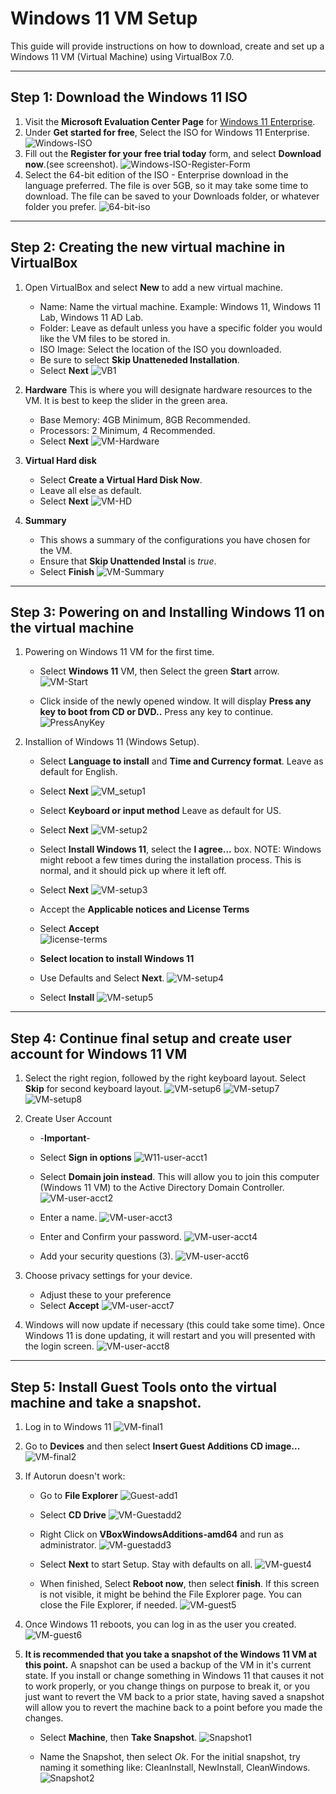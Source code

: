 # Windows 11 VM Setup
This guide will provide instructions on how to download, create and set up a Windows 11 VM (Virtual Machine) using VirtualBox 7.0.

---

## Step 1: Download the Windows 11 ISO
1. Visit the **Microsoft Evaluation Center Page** for [Windows 11 Enterprise](https://www.microsoft.com/en-us/evalcenter/evaluate-windows-11-enterprise).
2. Under **Get started for free**, Select the ISO for Windows 11 Enterprise.
   ![Windows-ISO](https://github.com/user-attachments/assets/615dc9dd-e5bf-47d8-8183-26eadf9d12df)
3. Fill out the **Register for your free trial today** form, and select **Download now**.(see screenshot).
   ![Windows-ISO-Register-Form](https://github.com/user-attachments/assets/e820aed7-cf49-4ee9-bfc9-515f1259ef1d)
4. Select the 64-bit edition of the ISO - Enterprise download in the language preferred.  The file is over 5GB, so it may take some time to download.  The file can be saved to your Downloads folder, or whatever folder you prefer.
   ![64-bit-iso](https://github.com/user-attachments/assets/2d52c3f8-e102-4845-ae43-f7cb56715d46)

---

## Step 2: Creating the new virtual machine in VirtualBox
1. Open VirtualBox and select **New** to add a new virtual machine.

   - Name: Name the virtual machine.  Example:  Windows 11, Windows 11 Lab, Windows 11 AD Lab.
   - Folder: Leave as default unless you have a specific folder you would like the VM files to be stored in.
   - ISO Image: Select the location of the ISO you downloaded.
   - Be sure to select **Skip Unatteneded Installation**.
   - Select **Next**
     ![VB1](https://github.com/user-attachments/assets/bde219a6-778c-46e0-bc01-800540ec519e)
2. **Hardware**  This is where you will designate hardware resources to the VM.  It is best to keep the slider in the green area.

   - Base Memory: 4GB Minimum, 8GB Recommended.
   - Processors: 2 Minimum, 4 Recommended.
   - Select **Next**
     ![VM-Hardware](https://github.com/user-attachments/assets/5aac47d3-4e29-41b1-b53c-c1598cedfa38)
3. **Virtual Hard disk**

   - Select **Create a Virtual Hard Disk Now**.
   - Leave all else as default.
   - Select **Next**
     ![VM-HD](https://github.com/user-attachments/assets/e1c91087-1614-4a97-8b1c-ccda854c2b49)
4. **Summary**

   - This shows a summary of the configurations you have chosen for the VM.
   - Ensure that **Skip Unattended Instal** is *true*.
   - Select **Finish**
    ![VM-Summary](https://github.com/user-attachments/assets/09b5c35a-3b43-4275-99b2-ce61377f391e)

---

## Step 3: Powering on and Installing Windows 11 on the virtual machine
1. Powering on Windows 11 VM for the first time.

   - Select **Windows 11** VM, then Select the green **Start** arrow.
     ![VM-Start](https://github.com/user-attachments/assets/9e4e144f-5bfb-448f-bac4-9ec50aff4b1a)

   - Click inside of the newly opened window.  It will display **Press any key to boot from CD or DVD..**  Press any key to continue.
     ![PressAnyKey](https://github.com/user-attachments/assets/30858b05-253b-430e-b9f2-ca3787fc4c90)

2. Installion of Windows 11 (Windows Setup).

   - Select **Language to install** and  **Time and Currency format**.  Leave as default for English.
   - Select **Next**
     ![VM_setup1](https://github.com/user-attachments/assets/732a48db-7083-4dc5-833d-0ae0f3db183a)

   - Select **Keyboard or input method**  Leave as default for US.
   - Select **Next**
     ![VM-setup2](https://github.com/user-attachments/assets/62e717c2-1175-4e34-b8d0-9455ee923f67)

   - Select **Install Windows 11**, select the **I agree...** box.  NOTE: Windows might reboot a few times during the installation process.  This is normal, and it should pick up where it left off.
   - Select **Next**
     ![VM-setup3](https://github.com/user-attachments/assets/cd3d2c2a-8ebb-4ed2-9327-ffa44ccb8695)

   - Accept the **Applicable notices and License Terms**
   - Select **Accept**  
     ![license-terms](https://github.com/user-attachments/assets/cb812eb6-d0f6-48db-a382-76d83a250483)

   - **Select location to install Windows 11**
   - Use Defaults and Select **Next**.
     ![VM-setup4](https://github.com/user-attachments/assets/6713106e-a466-49e3-9eb7-f5a5c9a0a087)

   - Select **Install**
     ![VM-setup5](https://github.com/user-attachments/assets/0c7fc096-efb5-4b1d-9c8f-d8bf0f9d6b8b)


---

## Step 4: Continue final setup and create user account for Windows 11 VM

1. Select the right region, followed by the right keyboard layout. Select **Skip** for second keyboard layout.
   ![VM-setup6](https://github.com/user-attachments/assets/9ae23005-e112-4c94-8ea3-6fffc3aa33d7)
   ![VM-setup7](https://github.com/user-attachments/assets/e11bb6f8-e25b-4882-b1b1-ff6629f61042)
   ![VM-setup8](https://github.com/user-attachments/assets/642368eb-d04f-47ee-bcc1-7c7d78dfa33e)



3. Create User Account
   - -**Important**-
   - Select **Sign in options**
     ![W11-user-acct1](https://github.com/user-attachments/assets/4c12e394-aff6-4541-a3b9-b0e1bfc33f80)

   - Select **Domain join instead**.  This will allow you to join this computer (Windows 11 VM) to the Active Directory Domain Controller.
     ![VM-user-acct2](https://github.com/user-attachments/assets/5a84c26a-799c-49a9-9c48-08fb59b65925)

   - Enter a name.
     ![VM-user-acct3](https://github.com/user-attachments/assets/5628e16e-12a1-4b4a-8f68-4105b20b5f81)

   - Enter and Confirm your password.
     ![VM-user-acct4](https://github.com/user-attachments/assets/1563232f-d1fa-41ed-a4c4-21ce26cb454e)

   - Add your security questions (3).
     ![VM-user-acct6](https://github.com/user-attachments/assets/cca6c846-08ae-4155-83fc-4095e2468116)

4. Choose privacy settings for your device.
   - Adjust these to your preference
   - Select **Accept**
     ![VM-user-acct7](https://github.com/user-attachments/assets/2c4c8b4d-552d-4fa7-91d9-1455fa9e2961)

5. Windows will now update if necessary (this could take some time).  Once Windows 11 is done updating, it will restart and you will presented with the login screen.
   ![VM-user-acct8](https://github.com/user-attachments/assets/8a792ca5-7718-4e06-aa23-6789ebf569eb)

---

## Step 5: Install Guest Tools onto the virtual machine and take a snapshot.

1. Log in to Windows 11
   ![VM-final1](https://github.com/user-attachments/assets/73ee0f45-ceb6-46a7-8539-aea4e26a7093)

3. Go to **Devices** and then select **Insert Guest Additions CD image...**
   ![VM-final2](https://github.com/user-attachments/assets/69a6730a-1728-48df-8d48-d268212a0bdb)

5. If Autorun doesn't work:
   - Go to **File Explorer**
     ![Guest-add1](https://github.com/user-attachments/assets/456be18c-e22c-47fa-86cc-18cf16b50c72)

   - Select **CD Drive**
     ![VM-Guestadd2](https://github.com/user-attachments/assets/3164d358-e48e-4a92-b36d-e0c4cd5c596d)

   - Right Click on **VBoxWindowsAdditions-amd64** and run as administrator.
     ![VM-guestadd3](https://github.com/user-attachments/assets/3ffb3403-56ba-46cc-a01a-0e4c698ecb30)

   - Select **Next** to start Setup.  Stay with defaults on all.
     ![VM-guest4](https://github.com/user-attachments/assets/038e4274-56fd-445e-8f18-c38a9a3647b2)

   - When finished, Select **Reboot now**, then select **finish**. If this screen is not visible, it might be behind the File Explorer page. You can close the File Explorer, if needed.
     ![VM-guest5](https://github.com/user-attachments/assets/887c88ab-5c29-46bd-865b-dcbb4f1f0fb1)

6. Once Windows 11 reboots, you can log in as the user you created.
   ![VM-guest6](https://github.com/user-attachments/assets/ba139196-95fc-4392-8a34-bd06273389e4)

7. **It is recommended that you take a snapshot of the Windows 11 VM at this point.**  A snapshot can be used a backup of the VM in it's current state.  If you install or change something in Windows 11 that causes it not to work properly, or you change things on purpose to break it, or you just want to revert the VM back to a prior state, having saved a snapshot will allow you to revert the machine back to a point before you made the changes.

   - Select **Machine**, then **Take Snapshot**.
     ![Snapshot1](https://github.com/user-attachments/assets/1ac7a0b4-9f93-4f90-bad3-b250bb69cc72)

   - Name the Snapshot, then select *Ok*.  For the initial snapshot, try naming it something like: CleanInstall, NewInstall, CleanWindows.
     ![Snapshot2](https://github.com/user-attachments/assets/71649b18-41b4-4b72-b6e2-b2797025a05b)
     



   

